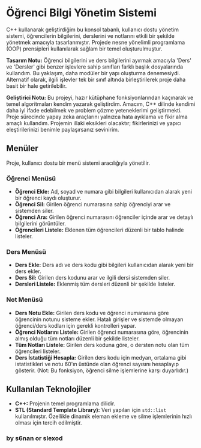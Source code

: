 # Öğrenci Bilgi Yönetim Sistemi

C++ kullanarak geliştirdiğim bu konsol tabanlı, kullanıcı dostu yönetim sistemi, öğrencilerin bilgilerini, derslerini ve notlarını etkili bir şekilde yönetmek amacıyla tasarlanmıştır. Projede nesne yönelimli programlama (OOP) prensipleri kullanılarak sağlam bir temel oluşturulmuştur.

**Tasarım Notu:** Öğrenci bilgilerini ve ders bilgilerini ayırmak amacıyla 'Ders' ve 'Dersler' gibi benzer işlevlere sahip sınıfları farklı başlık dosyalarında kullandım. Bu yaklaşım, daha modüler bir yapı oluşturma denemesiydi. Alternatif olarak, ilgili işlevler tek bir sınıf altında birleştirilerek proje daha basit bir hale getirilebilir.

**Geliştirici Notu:** Bu projeyi, hazır kütüphane fonksiyonlarından kaçınarak ve temel algoritmaları kendim yazarak geliştirdim. Amacım, C++ dilinde kendimi daha iyi ifade edebilmek ve problem çözme yeteneklerimi geliştirmekti. Proje sürecinde yapay zeka araçlarını yalnızca hata ayıklama ve fikir alma amaçlı kullandım. Projemin illaki eksikleri olacaktır; fikirlerinizi ve yapıcı eleştirilerinizi benimle paylaşırsanız sevinirim.

## Menüler

Proje, kullanıcı dostu bir menü sistemi aracılığıyla yönetilir.

### Öğrenci Menüsü

- **Öğrenci Ekle:** Ad, soyad ve numara gibi bilgileri kullanıcıdan alarak yeni bir öğrenci kaydı oluşturur.
- **Öğrenci Sil:** Girilen öğrenci numarasına sahip öğrenciyi arar ve sistemden siler.
- **Öğrenci Ara:** Girilen öğrenci numarasını öğrenciler içinde arar ve detaylı bilgilerini görüntüler.
- **Öğrencileri Listele:** Eklenen tüm öğrencileri düzenli bir tablo halinde listeler.

### Ders Menüsü

- **Ders Ekle:** Ders adı ve ders kodu gibi bilgileri kullanıcıdan alarak yeni bir ders ekler.
- **Ders Sil:** Girilen ders kodunu arar ve ilgili dersi sistemden siler.
- **Dersleri Listele:** Eklenmiş tüm dersleri düzenli bir şekilde listeler.

### Not Menüsü

- **Ders Notu Ekle:** Girilen ders kodu ve öğrenci numarasına göre öğrencinin notunu sisteme ekler. Hatalı girişler ve sistemde olmayan öğrenci/ders kodları için gerekli kontrolleri yapar.
- **Öğrenci Notlarını Listele:** Girilen öğrenci numarasına göre, öğrencinin almış olduğu tüm notları düzenli bir şekilde listeler.
- **Tüm Notları Listele:** Girilen ders koduna göre, o dersten notu olan tüm öğrencileri listeler.
- **Ders İstatistiği Hesapla:** Girilen ders kodu için medyan, ortalama gibi istatistikleri ve notu 60'ın üstünde olan öğrenci sayısını hesaplayıp gösterir. (Not: Bu fonksiyon, öğrenci silme işlemlerine karşı duyarlıdır.)

## Kullanılan Teknolojiler

- **C++:** Projenin temel programlama dilidir.
- **STL (Standard Template Library):** Veri yapıları için `std::list` kullanılmıştır. Özellikle dinamik eleman ekleme ve silme işlemlerinin hızlı olması için tercih edilmiştir.

### by s6nan or slexod
